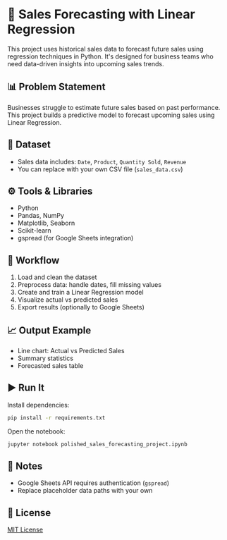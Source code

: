 # 🧠 Sales Forecasting with Linear Regression

This project uses historical sales data to forecast future sales using regression techniques in Python. It's designed for business teams who need data-driven insights into upcoming sales trends.

## 📊 Problem Statement

Businesses struggle to estimate future sales based on past performance. This project builds a predictive model to forecast upcoming sales using Linear Regression.

## 📁 Dataset

- Sales data includes: `Date`, `Product`, `Quantity Sold`, `Revenue`
- You can replace with your own CSV file (`sales_data.csv`)

## ⚙️ Tools & Libraries

- Python
- Pandas, NumPy
- Matplotlib, Seaborn
- Scikit-learn
- gspread (for Google Sheets integration)

## 🧮 Workflow

1. Load and clean the dataset
2. Preprocess data: handle dates, fill missing values
3. Create and train a Linear Regression model
4. Visualize actual vs predicted sales
5. Export results (optionally to Google Sheets)

## 📈 Output Example

- Line chart: Actual vs Predicted Sales
- Summary statistics
- Forecasted sales table

## ▶️ Run It

Install dependencies:
```bash
pip install -r requirements.txt
```

Open the notebook:
```bash
jupyter notebook polished_sales_forecasting_project.ipynb
```

## 📌 Notes

- Google Sheets API requires authentication (`gspread`)
- Replace placeholder data paths with your own

## 📄 License

[MIT License](LICENSE)
